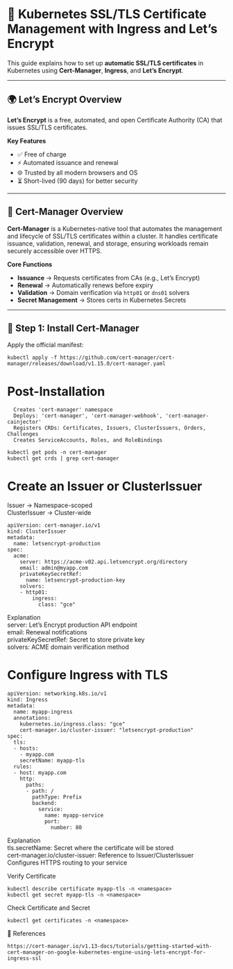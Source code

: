 # 🔐 Kubernetes SSL/TLS Certificate Management with Ingress and Let’s Encrypt

This guide explains how to set up **automatic SSL/TLS certificates** in Kubernetes using **Cert-Manager**, **Ingress**, and **Let’s Encrypt**.

---

## 🌍 Let’s Encrypt Overview
**Let’s Encrypt** is a free, automated, and open Certificate Authority (CA) that issues SSL/TLS certificates.  

**Key Features**
- ✅ Free of charge  
- ⚡ Automated issuance and renewal  
- 🌐 Trusted by all modern browsers and OS  
- ⏳ Short-lived (90 days) for better security  

---

## 🔧 Cert-Manager Overview
**Cert-Manager** is a Kubernetes-native tool that automates the management and lifecycle of SSL/TLS certificates within a cluster. It handles certificate issuance, validation, renewal, and storage, ensuring workloads remain securely accessible over HTTPS.
  

**Core Functions**
- **Issuance** → Requests certificates from CAs (e.g., Let’s Encrypt)  
- **Renewal** → Automatically renews before expiry  
- **Validation** → Domain verification via `http01` or `dns01` solvers  
- **Secret Management** → Stores certs in Kubernetes Secrets  

---

## 🚀 Step 1: Install Cert-Manager
Apply the official manifest:

```
kubectl apply -f https://github.com/cert-manager/cert-manager/releases/download/v1.15.0/cert-manager.yaml
```

# Post-Installation
```
  Creates 'cert-manager' namespace
  Deploys: 'cert-manager', 'cert-manager-webhook', 'cert-manager-cainjector'
  Registers CRDs: Certificates, Issuers, ClusterIssuers, Orders, Challenges
  Creates ServiceAccounts, Roles, and RoleBindings

kubectl get pods -n cert-manager
kubectl get crds | grep cert-manager
```
# Create an Issuer or ClusterIssuer
Issuer → Namespace-scoped<br>
ClusterIssuer → Cluster-wide

```
apiVersion: cert-manager.io/v1
kind: ClusterIssuer
metadata:
  name: letsencrypt-production
spec:
  acme:
    server: https://acme-v02.api.letsencrypt.org/directory
    email: admin@myapp.com
    privateKeySecretRef:
      name: letsencrypt-production-key
    solvers:
    - http01:
        ingress:
          class: "gce"
```
Explanation<br>
    server: Let’s Encrypt production API endpoint<br>
    email: Renewal notifications<br>
    privateKeySecretRef: Secret to store private key<br>
    solvers: ACME domain verification method

  # Configure Ingress with TLS
```
apiVersion: networking.k8s.io/v1
kind: Ingress
metadata:
  name: myapp-ingress
  annotations:
    kubernetes.io/ingress.class: "gce"
    cert-manager.io/cluster-issuer: "letsencrypt-production"
spec:
  tls:
  - hosts:
    - myapp.com
    secretName: myapp-tls
  rules:
  - host: myapp.com
    http:
      paths:
      - path: /
        pathType: Prefix
        backend:
          service:
            name: myapp-service
            port:
              number: 80
```
Explanation<br>
    tls.secretName:  Secret where the certificate will be stored<br>
    cert-manager.io/cluster-issuer:  Reference to Issuer/ClusterIssuer<br>
    Configures HTTPS routing to your service

Verify Certificate
```
kubectl describe certificate myapp-tls -n <namespace>
kubectl get secret myapp-tls -n <namespace>
```
Check Certificate and Secret
```
kubectl get certificates -n <namespace>
```
🔗 References
```
https://cert-manager.io/v1.13-docs/tutorials/getting-started-with-cert-manager-on-google-kubernetes-engine-using-lets-encrypt-for-ingress-ssl
```
